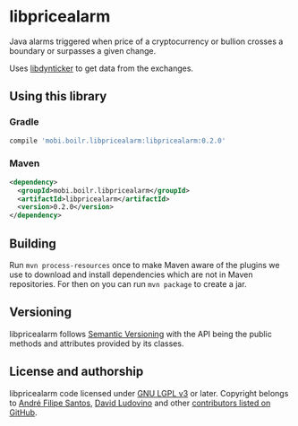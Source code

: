 # libpricealarm

Java alarms triggered when price of a cryptocurrency or bullion crosses a boundary or surpasses a given change.

Uses [libdynticker](https://github.com/andrefbsantos/libdynticker) to get data from the exchanges.

## Using this library

### Gradle
```groovy
compile 'mobi.boilr.libpricealarm:libpricealarm:0.2.0'
```

### Maven
```xml
<dependency>
  <groupId>mobi.boilr.libpricealarm</groupId>
  <artifactId>libpricealarm</artifactId>
  <version>0.2.0</version>
</dependency>
```

## Building
Run `mvn process-resources` once to make Maven aware of the plugins we use to download and install dependencies which are not in Maven repositories. For then on you can run `mvn package` to create a jar.

## Versioning
libpricealarm follows [Semantic Versioning](http://semver.org) with the API being the public methods and attributes provided by its classes.

## License and authorship
libpricealarm code licensed under [GNU LGPL v3](/LICENSE) or later. Copyright belongs to [André Filipe Santos](https://github.com/andrefbsantos), [David Ludovino](https://github.com/dllud) and other [contributors listed on GitHub](https://github.com/andrefbsantos/libpricealarm/graphs/contributors).

